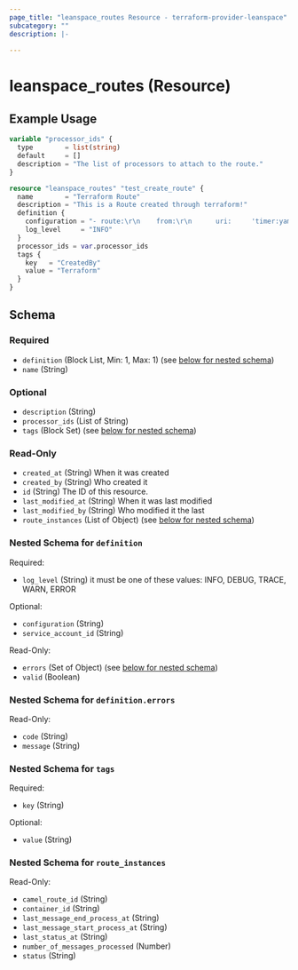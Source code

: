 ```yaml
---
page_title: "leanspace_routes Resource - terraform-provider-leanspace"
subcategory: ""
description: |-
  
---
```


# leanspace_routes (Resource)



## Example Usage

```terraform
variable "processor_ids" {
  type        = list(string)
  default     = []
  description = "The list of processors to attach to the route."
}

resource "leanspace_routes" "test_create_route" {
  name        = "Terraform Route"
  description = "This is a Route created through terraform!"
  definition {
    configuration = "- route:\r\n    from:\r\n      uri:     'timer:yaml?period=3s'\r\n      steps:\r\n        - set-body:\r\n            simple: 'Timer fired $${header.CamelTimerCounter} times'\r\n        - to:\r\n            uri: 'log:yaml'"
    log_level     = "INFO"
  }
  processor_ids = var.processor_ids
  tags {
    key   = "CreatedBy"
    value = "Terraform"
  }
}
```

<!-- schema generated by tfplugindocs -->
## Schema

### Required

- `definition` (Block List, Min: 1, Max: 1) (see [below for nested schema](#nestedblock--definition))
- `name` (String)

### Optional

- `description` (String)
- `processor_ids` (List of String)
- `tags` (Block Set) (see [below for nested schema](#nestedblock--tags))

### Read-Only

- `created_at` (String) When it was created
- `created_by` (String) Who created it
- `id` (String) The ID of this resource.
- `last_modified_at` (String) When it was last modified
- `last_modified_by` (String) Who modified it the last
- `route_instances` (List of Object) (see [below for nested schema](#nestedatt--route_instances))

<a id="nestedblock--definition"></a>
### Nested Schema for `definition`

Required:

- `log_level` (String) it must be one of these values: INFO, DEBUG, TRACE, WARN, ERROR

Optional:

- `configuration` (String)
- `service_account_id` (String)

Read-Only:

- `errors` (Set of Object) (see [below for nested schema](#nestedatt--definition--errors))
- `valid` (Boolean)

<a id="nestedatt--definition--errors"></a>
### Nested Schema for `definition.errors`

Read-Only:

- `code` (String)
- `message` (String)



<a id="nestedblock--tags"></a>
### Nested Schema for `tags`

Required:

- `key` (String)

Optional:

- `value` (String)


<a id="nestedatt--route_instances"></a>
### Nested Schema for `route_instances`

Read-Only:

- `camel_route_id` (String)
- `container_id` (String)
- `last_message_end_process_at` (String)
- `last_message_start_process_at` (String)
- `last_status_at` (String)
- `number_of_messages_processed` (Number)
- `status` (String)
